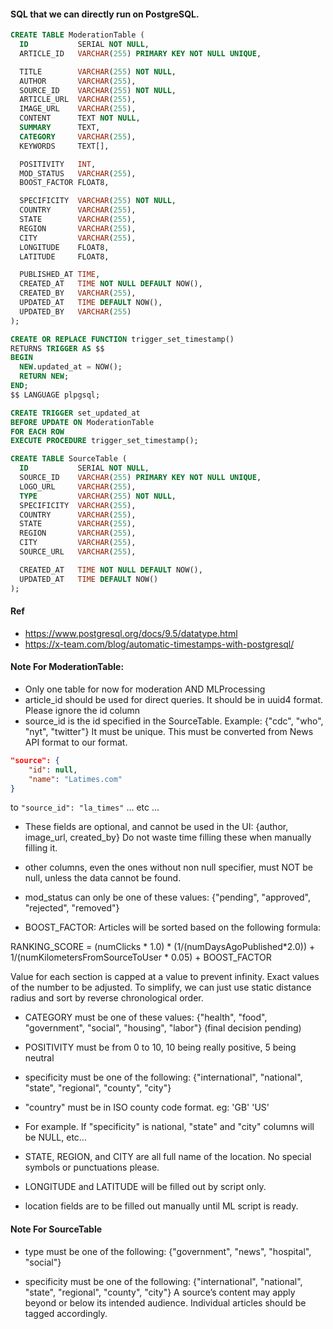#### SQL that we can directly run on PostgreSQL.

```sql
CREATE TABLE ModerationTable (
  ID           SERIAL NOT NULL,
  ARTICLE_ID   VARCHAR(255) PRIMARY KEY NOT NULL UNIQUE,

  TITLE        VARCHAR(255) NOT NULL,
  AUTHOR       VARCHAR(255),
  SOURCE_ID    VARCHAR(255) NOT NULL,
  ARTICLE_URL  VARCHAR(255),
  IMAGE_URL    VARCHAR(255),
  CONTENT      TEXT NOT NULL,
  SUMMARY      TEXT,
  CATEGORY     VARCHAR(255),
  KEYWORDS     TEXT[],

  POSITIVITY   INT,
  MOD_STATUS   VARCHAR(255),
  BOOST_FACTOR FLOAT8,

  SPECIFICITY  VARCHAR(255) NOT NULL,
  COUNTRY      VARCHAR(255),
  STATE        VARCHAR(255),
  REGION       VARCHAR(255),
  CITY         VARCHAR(255),
  LONGITUDE    FLOAT8,
  LATITUDE     FLOAT8,

  PUBLISHED_AT TIME,
  CREATED_AT   TIME NOT NULL DEFAULT NOW(),
  CREATED_BY   VARCHAR(255),
  UPDATED_AT   TIME DEFAULT NOW(),
  UPDATED_BY   VARCHAR(255)
);
```

```sql
CREATE OR REPLACE FUNCTION trigger_set_timestamp()
RETURNS TRIGGER AS $$
BEGIN
  NEW.updated_at = NOW();
  RETURN NEW;
END;
$$ LANGUAGE plpgsql;

CREATE TRIGGER set_updated_at
BEFORE UPDATE ON ModerationTable
FOR EACH ROW
EXECUTE PROCEDURE trigger_set_timestamp();
```

```sql
CREATE TABLE SourceTable (
  ID           SERIAL NOT NULL,
  SOURCE_ID    VARCHAR(255) PRIMARY KEY NOT NULL UNIQUE,
  LOGO_URL     VARCHAR(255),
  TYPE         VARCHAR(255) NOT NULL,
  SPECIFICITY  VARCHAR(255),
  COUNTRY      VARCHAR(255),
  STATE        VARCHAR(255),
  REGION       VARCHAR(255),
  CITY         VARCHAR(255),
  SOURCE_URL   VARCHAR(255),

  CREATED_AT   TIME NOT NULL DEFAULT NOW(),
  UPDATED_AT   TIME DEFAULT NOW()
);
```

#### Ref
- https://www.postgresql.org/docs/9.5/datatype.html
- https://x-team.com/blog/automatic-timestamps-with-postgresql/


#### Note For ModerationTable:

- Only one table for now for moderation AND MLProcessing
- article_id should be used for direct queries. It should be in uuid4 format. Please ignore the id column
- source_id is the id specified in the SourceTable. Example: {"cdc", "who", "nyt", "twitter"} It must be unique. This must be converted from News API format to our format.

```json
"source": {
    "id": null,
    "name": "Latimes.com"
}
```

to `"source_id": "la_times"` ... etc ...

- These fields are optional, and cannot be used in the UI: {author, image_url, created_by} Do not waste time filling these when manually filling it.

- other columns, even the ones without non null specifier, must NOT be null, unless the data cannot be found.

- mod_status can only be one of these values: {"pending", "approved", "rejected", "removed"}

- BOOST_FACTOR: Articles will be sorted based on the following formula:

RANKING_SCORE = (numClicks * 1.0) * (1/(numDaysAgoPublished*2.0)) + 1/(numKilometersFromSourceToUser * 0.05) + BOOST_FACTOR

Value for each section is capped at a value to prevent infinity. Exact values of the number to be adjusted. To simplify, we can just use static distance radius and sort by reverse chronological order.

- CATEGORY must be one of these values: {"health", "food", "government", "social", "housing", "labor"} (final decision pending)

- POSITIVITY must be from 0 to 10, 10 being really positive, 5 being neutral

- specificity must be one of the following: {"international", "national", "state", "regional", "county", "city"}

- "country" must be in ISO county code format. eg: 'GB' 'US'

- For example. If "specificity" is national, "state" and "city" columns will be NULL, etc...

- STATE, REGION, and CITY are all full name of the location. No special symbols or punctuations please.

- LONGITUDE and LATITUDE will be filled out by script only.

- location fields are to be filled out manually until ML script is ready.


#### Note For SourceTable
- type must be one of the following: {"government", "news", "hospital", "social"}

- specificity must be one of the following: {"international", "national", "state", "regional", "county", "city"} A source’s content may apply beyond or below its intended audience. Individual articles should be tagged accordingly.
